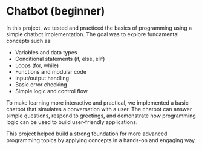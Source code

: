 # Chatbot (beginner)

In this project, we tested and practiced the basics of programming using a simple chatbot implementation. The goal was to explore fundamental concepts such as:
- Variables and data types
- Conditional statements (if, else, elif)
- Loops (for, while)
- Functions and modular code
- Input/output handling
- Basic error checking
- Simple logic and control flow

To make learning more interactive and practical, we implemented a basic chatbot that simulates a conversation with a user. The chatbot can answer simple questions, respond to greetings, and demonstrate how programming logic can be used to build user-friendly applications.

This project helped build a strong foundation for more advanced programming topics by applying concepts in a hands-on and engaging way.
